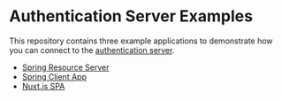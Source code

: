 Authentication Server Examples
==============================

This repository contains three example applications to demonstrate how you can connect to the [authentication server](https://github.com/noi-techpark/authentication-server).

- [Spring Resource Server](spring-resource-server/readme.md)
- [Spring Client App](spring-client-app/readme.md)
- [Nuxt.js SPA](nuxt-spa/readme.md)
